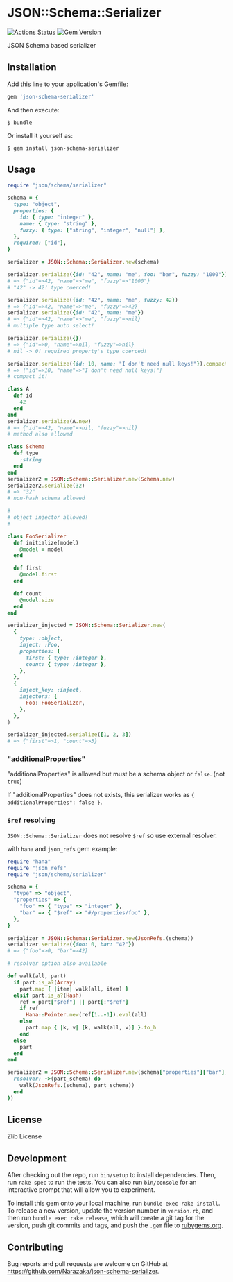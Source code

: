 # JSON::Schema::Serializer

[![Actions Status](https://github.com/Narazaka/json-schema-serializer/workflows/Ruby/badge.svg)](https://github.com/Narazaka/json-schema-serializer/actions)
[![Gem Version](https://badge.fury.io/rb/json-schema-serializer.svg)](https://badge.fury.io/rb/json-schema-serializer)

JSON Schema based serializer

## Installation

Add this line to your application's Gemfile:

```ruby
gem 'json-schema-serializer'
```

And then execute:

    $ bundle

Or install it yourself as:

    $ gem install json-schema-serializer

## Usage

```ruby
require "json/schema/serializer"

schema = {
  type: "object",
  properties: {
    id: { type: "integer" },
    name: { type: "string" },
    fuzzy: { type: ["string", "integer", "null"] },
  },
  required: ["id"],
}

serializer = JSON::Schema::Serializer.new(schema)

serializer.serialize({id: "42", name: "me", foo: "bar", fuzzy: "1000"})
# => {"id"=>42, "name"=>"me", "fuzzy"=>"1000"}
# "42" -> 42! type coerced!

serializer.serialize({id: "42", name: "me", fuzzy: 42})
# => {"id"=>42, "name"=>"me", "fuzzy"=>42}
serializer.serialize({id: "42", name: "me"})
# => {"id"=>42, "name"=>"me", "fuzzy"=>nil}
# multiple type auto select!

serializer.serialize({})
# => {"id"=>0, "name"=>nil, "fuzzy"=>nil}
# nil -> 0! required property's type coerced!

serializer.serialize({id: 10, name: "I don't need null keys!"}).compact
# => {"id"=>10, "name"=>"I don't need null keys!"}
# compact it!

class A
  def id
    42
  end
end
serializer.serialize(A.new)
# => {"id"=>42, "name"=>nil, "fuzzy"=>nil}
# method also allowed

class Schema
  def type
    :string
  end
end
serializer2 = JSON::Schema::Serializer.new(Schema.new)
serializer2.serialize(32)
# => "32"
# non-hash schema allowed

#
# object injector allowed!
#

class FooSerializer
  def initialize(model)
    @model = model
  end

  def first
    @model.first
  end

  def count
    @model.size
  end
end

serializer_injected = JSON::Schema::Serializer.new(
  {
    type: :object,
    inject: :Foo,
    properties: {
      first: { type: :integer },
      count: { type: :integer },
    },
  },
  {
    inject_key: :inject,
    injectors: {
      Foo: FooSerializer,
    },
  },
)

serializer_injected.serialize([1, 2, 3])
# => {"first"=>1, "count"=>3}
```

### "additionalProperties"

"additionalProperties" is allowed but must be a schema object or `false`. (not `true`)

If "additionalProperties" does not exists, this serializer works as `{ additionalProperties": false }`.

### `$ref` resolving

`JSON::Schema::Serializer` does not resolve `$ref` so use external resolver.

with `hana` and `json_refs` gem example:

```ruby
require "hana"
require "json_refs"
require "json/schema/serializer"

schema = {
  "type" => "object",
  "properties" => {
    "foo" => { "type" => "integer" },
    "bar" => { "$ref" => "#/properties/foo" },
  },
}

serializer = JSON::Schema::Serializer.new(JsonRefs.(schema))
serializer.serialize({foo: 0, bar: "42"})
# => {"foo"=>0, "bar"=>42}

# resolver option also available

def walk(all, part)
  if part.is_a?(Array)
    part.map { |item| walk(all, item) }
  elsif part.is_a?(Hash)
    ref = part["$ref"] || part[:"$ref"]
    if ref
      Hana::Pointer.new(ref[1..-1]).eval(all)
    else
      part.map { |k, v| [k, walk(all, v)] }.to_h
    end
  else
    part
  end
end

serializer2 = JSON::Schema::Serializer.new(schema["properties"]["bar"], {
  resolver: ->(part_schema) do
    walk(JsonRefs.(schema), part_schema))
  end
})
```

## License

Zlib License

## Development

After checking out the repo, run `bin/setup` to install dependencies. Then, run `rake spec` to run the tests. You can also run `bin/console` for an interactive prompt that will allow you to experiment.

To install this gem onto your local machine, run `bundle exec rake install`. To release a new version, update the version number in `version.rb`, and then run `bundle exec rake release`, which will create a git tag for the version, push git commits and tags, and push the `.gem` file to [rubygems.org](https://rubygems.org).

## Contributing

Bug reports and pull requests are welcome on GitHub at https://github.com/Narazaka/json-schema-serializer.
